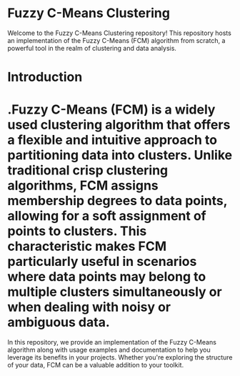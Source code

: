 # Fuzzy C-Means Clustering
Welcome to the Fuzzy C-Means Clustering repository! This repository hosts an implementation of the Fuzzy C-Means (FCM) algorithm from scratch, a powerful tool in the realm of clustering and data analysis.

# Introduction
# .Fuzzy C-Means (FCM) is a widely used clustering algorithm that offers a flexible and intuitive approach to partitioning data into clusters. Unlike traditional crisp clustering algorithms, FCM assigns membership degrees to data points, allowing for a soft assignment of points to clusters. This characteristic makes FCM particularly useful in scenarios where data points may belong to multiple clusters simultaneously or when dealing with noisy or ambiguous data.


In this repository, we provide an implementation of the Fuzzy C-Means algorithm along with usage examples and documentation to help you leverage its benefits in your projects. Whether you're exploring the structure of your data, FCM can be a valuable addition to your toolkit.


